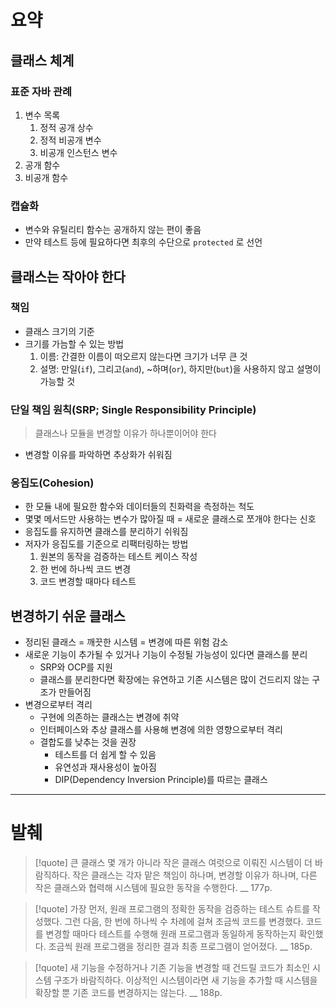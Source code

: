 # 요약

## 클래스 체계
### 표준 자바 관례
1. 변수 목록
	1. 정적 공개 상수
	2. 정적 비공개 변수
	3. 비공개 인스턴스 변수
2. 공개 함수
3. 비공개 함수
### 캡슐화
- 변수와 유틸리티 함수는 공개하지 않는 편이 좋음
- 만약 테스트 등에 필요하다면 최후의 수단으로 `protected` 로 선언

## 클래스는 작아야 한다
### 책임
- 클래스 크기의 기준
- 크기를 가늠할 수 있는 방법
	1. 이름: 간결한 이름이 떠오르지 않는다면 크기가 너무 큰 것
	2. 설명: 만일(`if`), 그리고(`and`), ~하며(`or`), 하지만(`but`)을 사용하지 않고 설명이 가능할 것
### 단일 책임 원칙(SRP; Single Responsibility Principle)
> 클래스나 모듈을 변경할 이유가 하나뿐이어야 한다
- 변경할 이유를 파악하면 추상화가 쉬워짐
### 응집도(Cohesion)
- 한 모듈 내에 필요한 함수와 데이터들의 친화력을 측정하는 척도
- 몇몇 메서드만 사용하는 변수가 많아질 때 = 새로운 클래스로 쪼개야 한다는 신호
- 응집도를 유지하면 클래스를 분리하기 쉬워짐
- 저자가 응집도를 기준으로 리팩터링하는 방법
	1. 원본의 동작을 검증하는 테스트 케이스 작성
	2. 한 번에 하나씩 코드 변경
	3. 코드 변경할 때마다 테스트

## 변경하기 쉬운 클래스
- 정리된 클래스 = 깨끗한 시스템 = 변경에 따른 위험 감소
- 새로운 기능이 추가될 수 있거나 기능이 수정될 가능성이 있다면 클래스를 분리
	- SRP와 OCP를 지원
	- 클래스를 분리한다면 확장에는 유연하고 기존 시스템은 많이 건드리지 않는 구조가 만들어짐
- 변경으로부터 격리
	- 구현에 의존하는 클래스는 변경에 취약
	- 인터페이스와 추상 클래스를 사용해 변경에 의한 영향으로부터 격리
	- 결합도를 낮추는 것을 권장
		- 테스트를 더 쉽게 할 수 있음
		- 유연성과 재사용성이 높아짐
		- DIP(Dependency Inversion Principle)를 따르는 클래스

---

# 발췌

> [!quote]
> 큰 클래스 몇 개가 아니라 작은 클래스 여럿으로 이뤄진 시스템이 더 바람직하다. 작은 클래스는 각자 맡은 책임이 하나며, 변경할 이유가 하나며, 다른 작은 클래스와 협력해 시스템에 필요한 동작을 수행한다.
> __
> 177p.

> [!quote]
> 가장 먼저, 원래 프로그램의 정확한 동작을 검증하는 테스트 슈트를 작성했다. 그런 다음, 한 번에 하나씩 수 차례에 걸쳐 조금씩 코드를 변경했다. 코드를 변경할 때마다 테스트를 수행해 원래 프로그램과 동일하게 동작하는지 확인했다. 조금씩 원래 프로그램을 정리한 결과 최종 프로그램이 얻어졌다.
> __
> 185p.

> [!quote]
> 새 기능을 수정하거나 기존 기능을 변경할 때 건드릴 코드가 최소인 시스템 구조가 바람직하다. 이상적인 시스템이라면 새 기능을 추가할 때 시스템을 확장할 뿐 기존 코드를 변경하지는 않는다.
> __
> 188p.